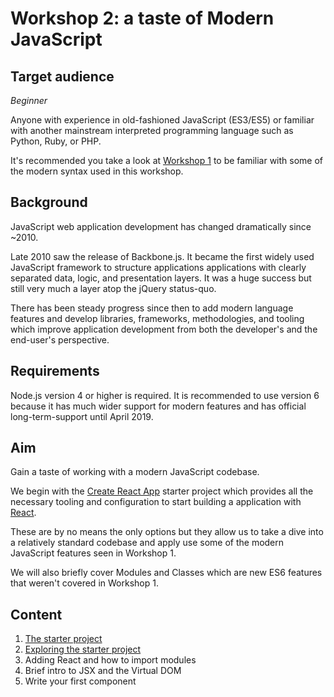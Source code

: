# Workshop 2: a taste of Modern JavaScript

## Target audience

_Beginner_

Anyone with experience in old-fashioned JavaScript (ES3/ES5) or familiar with another mainstream interpreted programming language such as Python, Ruby, or PHP.

It's recommended you take a look at [Workshop 1](../1/overview.md) to be familiar with some of the modern syntax used in this workshop.

## Background

JavaScript web application development has changed dramatically since ~2010.

Late 2010 saw the release of Backbone.js. It became the first widely used JavaScript framework to structure applications applications with clearly separated data, logic, and presentation layers. It was a huge success but still very much a layer atop the jQuery status-quo.

There has been steady progress since then to add modern language features and develop libraries, frameworks, methodologies, and tooling which improve application development from both the developer's and the end-user's perspective.

## Requirements

Node.js version 4 or higher is required. It is recommended to use version 6 because it has much wider support for modern features and has official long-term-support until April 2019.

## Aim

Gain a taste of working with a modern JavaScript codebase.

We begin with the [Create React App](https://github.com/facebookincubator/create-react-app) starter project which provides all the necessary tooling and configuration to start building a application with [React](https://facebook.github.io/react/).

These are by no means the only options but they allow us to take a dive into a relatively standard codebase and apply use some of the modern JavaScript features seen in Workshop 1.

We will also briefly cover Modules and Classes which are new ES6 features that weren't covered in Workshop 1.

## Content

1. [The starter project](./starter-project.md)
1. [Exploring the starter project](./exploring.md)
1. Adding React and how to import modules
1. Brief intro to JSX and the Virtual DOM
1. Write your first component
